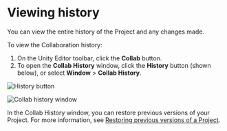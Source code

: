 Viewing history
================

You can view the entire history of the Project and any changes made.

To view the Collaboration history:

1. On the Unity Editor toolbar, click the **Collab** button.
2. To open the **Collab History** window, click the **History** button (shown below), or select **Window** &gt; **Collab History**.

![History button](../uploads/Main/UnityCollaborate10.png)

![Collab history window](../uploads/Main/UnityCollaborate11.png)

In the Collab History window, you can restore previous versions of your Project. For more information, see [Restoring previous versions of a Project](UnityCollaborateRollback).